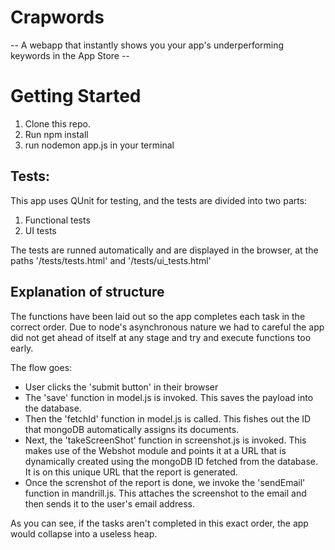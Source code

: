 # Crapwords
-- A webapp that instantly shows you your app's underperforming keywords in the App Store --




# Getting Started
1. Clone this repo.
2. Run npm install
3. run nodemon app.js in your terminal


## Tests:
This app uses QUnit for testing, and the tests are divided into two parts:

1. Functional tests
2. UI tests

The tests are runned automatically and are displayed in the browser, at the paths '/tests/tests.html' and '/tests/ui_tests.html'


## Explanation of structure
The functions have been laid out so the app completes each task in the correct order.  Due to node's asynchronous nature we had to careful the app did not get ahead of itself at any stage and try and execute functions too early. 

The flow goes:
- User clicks the 'submit button' in their browser
- The 'save' function in model.js is invoked. This saves the payload into the database.
- Then the 'fetchId' function in model.js is called. This fishes out the ID that mongoDB automatically assigns its documents. 
- Next, the 'takeScreenShot' function in screenshot.js is invoked. This makes use of the Webshot module and points it at a URL that is dynamically created using the mongoDB ID fetched from the database. It is on this unique URL that the report is generated. 
- Once the screnshot of the report is done, we invoke the 'sendEmail' function in mandrill.js. This attaches the screenshot to the email and then sends it to the user's email address. 

As you can see, if the tasks aren't completed in this exact order, the app would collapse into a useless heap. 